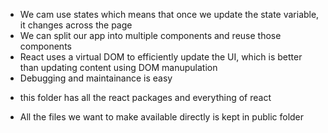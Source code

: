 
<!-- Learning React -->

<!-- Why react ?? -->
- We cam use states which means that once we update the   state variable, it changes across the page
- We can split our app into multiple components and reuse those components
- React uses a virtual DOM to efficiently update the UI, which is better than updating content using DOM manupulation
- Debugging and maintainance is easy 

<!-- node modules -->
- this folder has all the react packages and everything of react

<!-- public -->
-  All the files we want to make available directly is kept in public folder
